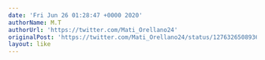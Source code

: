 ```yaml
---
date: 'Fri Jun 26 01:28:47 +0000 2020'
authorName: M.T
authorUrl: 'https://twitter.com/Mati_Orellano24'
originalPost: 'https://twitter.com/Mati_Orellano24/status/1276326508936810496'
layout: like
---
```

